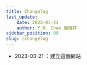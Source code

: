```yaml
---
title: Changelog
last_update: 
    date: 2023-03-21
    author: Y.H. Chao 趙玴祥
sidebar_position: 99
slug: /changelog
---
```


- 2023-03-21 ：建立這個網站
